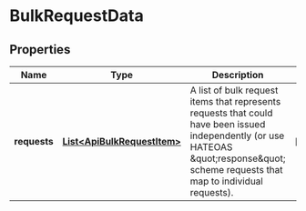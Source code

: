
# BulkRequestData

## Properties
Name | Type | Description | Notes
------------ | ------------- | ------------- | -------------
**requests** | [**List&lt;ApiBulkRequestItem&gt;**](ApiBulkRequestItem.md) | A list of bulk request items that represents requests that could have been issued independently (or use HATEOAS \&quot;response\&quot; scheme requests that map to individual requests). |  [optional]



